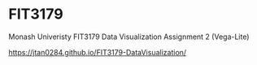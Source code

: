 # FIT3179
Monash Univeristy FIT3179 Data Visualization Assignment 2 (Vega-Lite)

https://jtan0284.github.io/FIT3179-DataVisualization/
